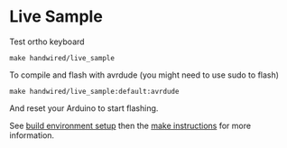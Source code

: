 Live Sample
===

Test ortho keyboard

    make handwired/live_sample

To compile and flash with avrdude (you might need to use sudo to flash)

    make handwired/live_sample:default:avrdude


And reset your Arduino to start flashing.

See [build environment setup](https://docs.qmk.fm/build_environment_setup.html) then the [make instructions](https://docs.qmk.fm/make_instructions.html) for more information.
